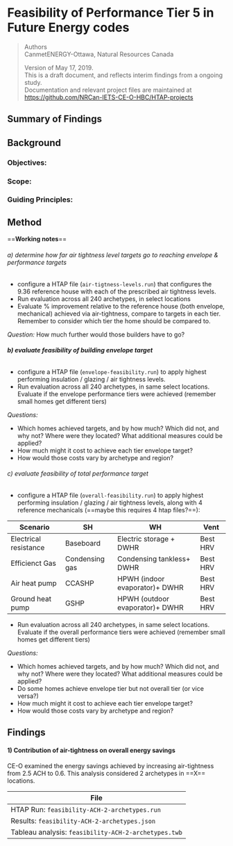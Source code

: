 # Feasibility of Performance Tier 5 in Future Energy codes

> Authors<br />
> CanmetENERGY-Ottawa, Natural Resources Canada
>
> Version of May 17, 2019. <br />This is a draft document, and reflects interim findings from a ongoing study. <br />Documentation and relevant project files are maintained at https://github.com/NRCan-IETS-CE-O-HBC/HTAP-projects

## Summary of Findings

## Background

### Objectives:

### Scope:

### Guiding Principles:

## Method

==**Working notes**==

###### a) determine how far air tightness level targets go to reaching envelope & performance targets

- configure a HTAP file (`air-tigtness-levels.run`)  that configures the 9.36 reference house with each of the prescribed air tightness levels.  
- Run evaluation across all 240 archetypes, in select locations 
- Evaluate % improvement relative to the reference house (both envelope, mechanical) achieved via air-tightness, compare to targets in each tier. Remember to consider which tier the home should be compared to. 

*Question:* How much further would those builders have to go?

###### **b) evaluate feasibility of building envelope target**

- configure a HTAP file (`envelope-feasibility.run`) to apply highest performing insulation / glazing / air tightness levels.
- Run evaluation across all 240 archetypes, in same select locations. Evaluate if the envelope performance tiers were achieved (remember small homes get different tiers)

*Questions:* 

  - Which homes achieved targets, and by how much? Which did not, and why not? Where were they located? What additional measures could be applied?
  - How much might it cost to achieve each tier envelope target? 
  - How would those costs vary by archetype and region?

###### c) evaluate feasibility of total performance target

- configure a HTAP file  (`overall-feasibility.run`) to apply highest performing insulation / glazing / air tightness levels, along with 4 reference mechanicals (==maybe this requires 4 htap files?==):

| Scenario              | SH             | WH                              | Vent     |
| --------------------- | -------------- | ------------------------------- | -------- |
| Electrical resistance | Baseboard      | Electric storage + DWHR         | Best HRV |
| Efficienct Gas        | Condensing gas | Condensing tankless+ DWHR       | Best HRV |
| Air heat pump         | CCASHP         | HPWH (indoor evaporator)+ DWHR  | Best HRV |
| Ground heat pump      | GSHP           | HPWH (outdoor evaporator)+ DWHR | Best HRV |




- Run evaluation across all 240 archetypes, in same select locations. Evaluate if the overall performance tiers were achieved (remember small homes get different tiers)

*Questions:* 

- Which homes achieved targets, and by how much? Which did not, and why not? Where were they located? What additional measures could be applied?
- Do some homes achieve envelope tier but not overall tier (or vice versa?)
- How much might it cost to achieve each tier envelope target? 
- How would those costs vary by archetype and region?



## Findings

#### 1) Contribution of air-tightness on overall energy savings ####

CE-O examined the energy savings achieved by increasing air-tightness from 2.5 ACH to 0.6. This analysis considered 2 archetypes in ==X== locations.

| File                                                  |
| ----------------------------------------------------- |
| HTAP Run: `feasibility-ACH-2-archetypes.run`          |
| Results:  `feasibility-ACH-2-archetypes.json`         |
| Tableau analysis:  `feasibility-ACH-2-archetypes.twb` |



